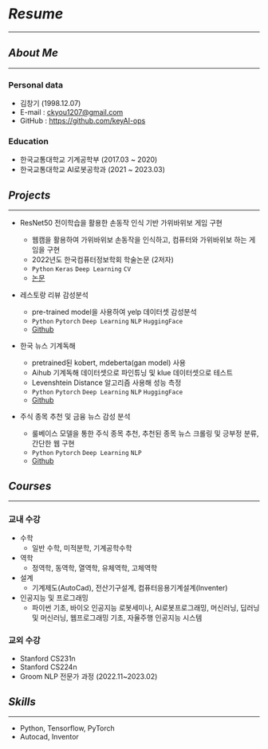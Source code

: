 # ***Resume***
---
## *About Me*
---
### Personal data
- 김창기 (1998.12.07)
- E-mail : ckyou1207@gmail.com
- GitHub : https://github.com/keyAI-ops

### Education
- 한국교통대학교 기계공학부 (2017.03 ~ 2020)
- 한국교통대학교 AI로봇공학과 (2021 ~ 2023.03)

## *Projects*
---
- ResNet50 전이학습을 활용한 손동작 인식 기반 가위바위보 게임 구현
   - 웹캠을 활용하여 가위바위보 손동작을 인식하고, 컴퓨터와 가위바위보 하는 게임을 구현
   - 2022년도 한국컴퓨터정보학회 학술논문 (2저자)
   - `Python` `Keras` `Deep Learning` `CV`
   - [논문](https://www.dbpia.co.kr/journal/articleDetail?nodeId=NODE11037679)


- 레스토랑 리뷰 감성분석
    - pre-trained model을 사용하여 yelp 데이터셋 감성분석
    - `Python` `Pytorch` `Deep Learning` `NLP` `HuggingFace`
    - [Github](https://github.com/keyAI-ops/yelp_sentiment_classification)


- 한국 뉴스 기계독해
    - pretrained된 kobert, mdeberta(gan model) 사용
    - Aihub 기계독해 데이터셋으로 파인튜닝 및 klue 데이터셋으로 테스트
    - Levenshtein Distance 알고리즘 사용해 성능 측정
    - `Python` `Pytorch` `Deep Learning` `NLP` `HuggingFace`
    - [Github](https://github.com/keyAI-ops/K_news_MRC)


- 주식 종목 추천 및 금융 뉴스 감성 분석
    - 룰베이스 모델을 통한 주식 종목 추천, 추천된 종목 뉴스 크롤링 및 긍부정 분류, 간단한 웹 구현
    - `Python` `Pytorch` `Deep Learning` `NLP`
    - [Github](https://github.com/keyAI-ops/finance_news_sentiment-summarization)

## *Courses*
---
### 교내 수강
- 수학
  - 일반 수학, 미적분학, 기계공학수학
- 역학
  - 정역학, 동역학, 열역학, 유체역학, 고체역학 
- 설계
  - 기계제도(AutoCad), 전산기구설계, 컴퓨터응용기계설계(Inventer)
- 인공지능 및 프로그래밍
  - 파이썬 기초, 바이오 인공지능 로봇세미나, AI로봇프로그래밍, 머신러닝, 딥러닝 및 머신러닝, 웹프로그래밍 기초, 자율주행 인공지능 시스템

### 교외 수강
- Stanford CS231n
- Stanford CS224n
- Groom NLP 전문가 과정 (2022.11~2023.02)

## *Skills*
---
- Python, Tensorflow, PyTorch
- Autocad, Inventor
